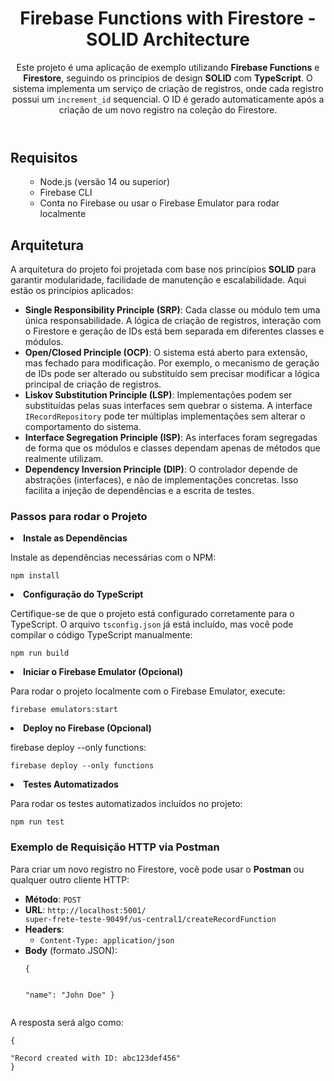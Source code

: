 <!DOCTYPE html>
<html lang="pt-BR">
<head>
  <meta charset="UTF-8">
  <meta name="viewport" content="width=device-width, initial-scale=1.0">
  <meta http-equiv="X-UA-Compatible" content="ie=edge">
 
</head>
<body>

  <header>
    <h1>Firebase Functions with Firestore - SOLID Architecture</h1>
    <p>Este projeto é uma aplicação de exemplo utilizando <strong>Firebase Functions</strong> e <strong>Firestore</strong>, seguindo os princípios de design <strong>SOLID</strong> com <strong>TypeScript</strong>. O sistema implementa um serviço de criação de registros, onde cada registro possui um <code>increment_id</code> sequencial. O ID é gerado automaticamente após a criação de um novo registro na coleção do Firestore.</p>
  </header>

  <section id="requisitos">
    <h2>Requisitos</h2>
    <ul>
      <ul>
        <li>Node.js (versão 14 ou superior)</li>
        <li>Firebase CLI</li>
        <li>Conta no Firebase ou usar o Firebase Emulator para rodar localmente</li>
    </ul>
    </ul>
  </section>

  <section id="Arquitetura">
  <h2>Arquitetura</h2>
   <p>A arquitetura do projeto foi projetada com base nos princípios <strong>SOLID</strong> para garantir modularidade, facilidade de manutenção e escalabilidade. Aqui estão os princípios aplicados:</p>

   <ul>
        <li><strong>Single Responsibility Principle (SRP)</strong>: Cada classe ou módulo tem uma única responsabilidade. A lógica de criação de registros, interação com o Firestore e geração de IDs está bem separada em diferentes classes e módulos.</li>
        <li><strong>Open/Closed Principle (OCP)</strong>: O sistema está aberto para extensão, mas fechado para modificação. Por exemplo, o mecanismo de geração de IDs pode ser alterado ou substituído sem precisar modificar a lógica principal de criação de registros.            </li>
        <li><strong>Liskov Substitution Principle (LSP)</strong>: Implementações podem ser substituídas pelas suas interfaces sem quebrar o sistema. A interface <code>IRecordRepository</code> pode ter múltiplas implementações sem alterar o comportamento do sistema.</li>
        <li><strong>Interface Segregation Principle (ISP)</strong>: As interfaces foram segregadas de forma que os módulos e classes dependam apenas de métodos que realmente utilizam.</li>
        <li><strong>Dependency Inversion Principle (DIP)</strong>: O controlador depende de abstrações (interfaces), e não de implementações concretas. Isso facilita a injeção de dependências e a escrita de testes.</li>
    </ul>

  </section>

 <section id="Projeto">
   <h3>Passos para rodar o Projeto</h3>

<li><strong>Instale as Dependências</strong></li>
        <p>Instale as dependências necessárias com o NPM:</p>
        <pre><code>npm install</code></pre>
 
   <li><strong>Configuração do TypeScript</strong></li>
   <p>Certifique-se de que o projeto está configurado corretamente para o TypeScript. O arquivo <code>tsconfig.json</code> já está incluído, mas você pode compilar o código TypeScript manualmente:</p>
    <pre><code>npm run build</code></pre>

   <li><strong>Iniciar o Firebase Emulator (Opcional)</strong></li>  
   <p>Para rodar o projeto localmente com o Firebase Emulator, execute:</p>
    <pre><code>firebase emulators:start</code></pre>
  
  <li><strong>Deploy no Firebase (Opcional)</strong></li>  
   <p>firebase deploy --only functions:</p>
    <pre><code>firebase deploy --only functions</code></pre>

 <li><strong>Testes Automatizados</strong></li>
 <p>Para rodar os testes automatizados incluídos no projeto:</p>
 <pre><code>npm run test</code></pre>
     
  </section>

<section id="Teste"> 
<h3>Exemplo de Requisição HTTP via Postman</h3>
<p>Para criar um novo registro no Firestore, você pode usar o <strong>Postman</strong> ou qualquer outro cliente HTTP:</p>
       <ul>
        <li><strong>Método</strong>: <code>POST</code></li>
        <li><strong>URL</strong>: <code>http://localhost:5001/
super-frete-teste-9049f/us-central1/createRecordFunction</code></li>
        <li><strong>Headers</strong>:
            <ul>
                <li><code>Content-Type: application/json</code></li>
            </ul>
        </li>
        <li><strong>Body</strong> (formato JSON):
            <pre><code>{

"name": "John Doe"
}
</code></pre>
</li>
</ul>

  <p>A resposta será algo como:</p>

  <pre><code>{

"Record created with ID: abc123def456"
}
</code></pre>
</section>


</body>
</html>
